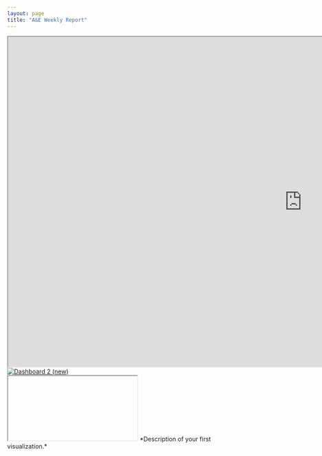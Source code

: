 ```yaml
---
layout: page
title: "A&E Weekly Report"
---
```


<iframe src="https://public.tableau.com/views/HCAHPSPatientSurveySatisfactionScores/HCAHPSSurveyDashboard" width="1366" height="768"> </iframe>

<div class='tableauPlaceholder' id='viz1738212864421' style='position: relative'><noscript><a href='#'><img alt='Dashboard 2 (new) ' src='https:&#47;&#47;public.tableau.com&#47;static&#47;images&#47;Ac&#47;AccidentandEmergency6&#47;Dashboard2new&#47;1_rss.png' style='border: none' /></a></noscript><object class='tableauViz'  style='display:none;'><param name='host_url' value='https%3A%2F%2Fpublic.tableau.com%2F' /> <param name='embed_code_version' value='3' /> <param name='site_root' value='' /><param name='name' value='AccidentandEmergency6&#47;Dashboard2new' /><param name='tabs' value='no' /><param name='toolbar' value='yes' /><param name='static_image' value='https:&#47;&#47;public.tableau.com&#47;static&#47;images&#47;Ac&#47;AccidentandEmergency6&#47;Dashboard2new&#47;1.png' /> <param name='animate_transition' value='yes' /><param name='display_static_image' value='yes' /><param name='display_spinner' value='yes' /><param name='display_overlay' value='yes' /><param name='display_count' value='yes' /><param name='language' value='en-GB' /></object></div>

<iframe type='text/javascript'>                    var divElement = document.getElementById('viz1738212864421');                    var vizElement = divElement.getElementsByTagName('object')[0];                    if ( divElement.offsetWidth > 800 ) { vizElement.style.width='1366px';vizElement.style.height='795px';} else if ( divElement.offsetWidth > 500 ) { vizElement.style.width='1366px';vizElement.style.height='795px';} else { vizElement.style.width='100%';vizElement.style.height='1977px';}                     var scriptElement = document.createElement('script');                    scriptElement.src = 'https://public.tableau.com/javascripts/api/viz_v1.js';                    vizElement.parentNode.insertBefore(scriptElement, vizElement);                </iframe>
*Description of your first visualization.*